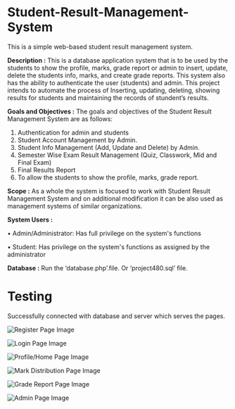 # Student-Result-Management-System
This is a simple web-based student result management system.

**Description :**
This is a database application system that is to be used by the students to show the profile, marks, grade report or admin to insert, update, delete the students info, marks, and create grade reports. This system also has the ability to authenticate the user (students) and admin. This project intends to automate the process of Inserting, updating, deleting, showing results for students and maintaining the records of stundent’s results.

**Goals and Objectives :**
The goals and objectives of the Student Result Management System are as follows:
1. Authentication for admin and students
2. Student Account Management by Admin.
3. Student Info Management (Add, Update and Delete) by Admin.
4. Semester Wise Exam Result Management (Quiz, Classwork, Mid and Final Exam)
5. Final Results Report
6. To allow the students to show the profile, marks, grade report.

**Scope :**
As a whole the system is focused to work with Student Result Management System and on additional modification it can be also used as management systems of similar organizations.

**System Users :**

• Admin/Administrator: Has full privilege on the system's functions

• Student: Has privilege on the system's functions as assigned by the administrator

**Database :**
Run the ‘database.php’.file. Or ‘project480.sql’ file.

# Testing
Successfully connected with database and server which serves the pages.

![Register Page Image](https://user-images.githubusercontent.com/43060004/166691070-18e0ce56-a992-4bad-9e82-0cbf47d8c0d3.png)

![Login Page Image](https://user-images.githubusercontent.com/43060004/166691186-07ed9eb9-1046-469d-9d07-c216f1f40bea.png)

![Profile/Home Page Image](https://user-images.githubusercontent.com/43060004/166691221-39eb5311-ea86-40dc-b61c-0fc0c35c867b.png)

![Mark Distribution Page Image](https://user-images.githubusercontent.com/43060004/166691250-5ea6ed1b-b1e2-4c3b-b4d9-8e01349ee595.png)

![Grade Report Page Image](https://user-images.githubusercontent.com/43060004/166691273-23bf7647-7152-4e75-896a-a8a3ccadd0c4.png)

![Admin Page Image](https://user-images.githubusercontent.com/43060004/166897189-52003672-1ecb-4c06-a582-9eae6b6672a9.png)
